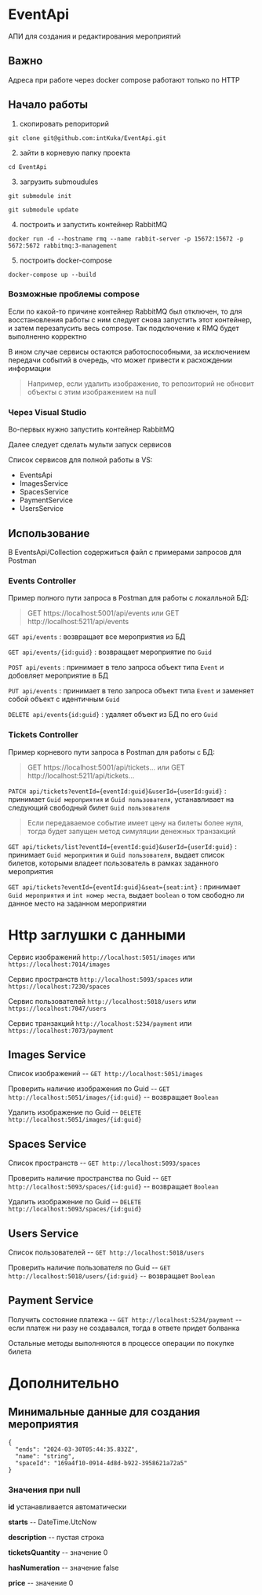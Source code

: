 # EventApi

АПИ для создания и редактирования мероприятий

## Важно
Адреса при работе через docker compose работают только по HTTP

## Начало работы
1. скопировать репоpиторий
  ```
  git clone git@github.com:intKuka/EventApi.git
  ```
2. зайти в корневую папку проекта 

  ```
  cd EventApi
  ```

3. загрузить submoudules
  ```
  git submodule init  
  ```

  ```
  git submodule update
  ```

4. построить и запустить контейнер RabbitMQ
```
docker run -d --hostname rmq --name rabbit-server -p 15672:15672 -p 5672:5672 rabbitmq:3-management
```

5. построить docker-compose
```
docker-compose up --build
```

### Возможные проблемы compose
Если по какой-то причине контейнер RabbitMQ был отключен, то для восстановления работы с ним следует снова запустить этот контейнер, и затем перезапусить весь compose. Так подключение к RMQ будет выполненно корректно

В ином случае сервисы остаются работоспособными, за исключением передачи событий в очередь, что может привести к расхождении информации

> Например, если удалить изображение, то репозиторий не обновит объекты с этим изображением на null

### Через Visual Studio
Во-первых нужно запустить контейнер RabbitMQ

Далее следует сделать мульти запуск сервисов

Список сервисов для полной работы в VS:
- EventsApi
- ImagesService
- SpacesService
- PaymentService
- UsersService

## Использование
В EventsApi/Collection содержиться файл с примерами запросов для Postman

### Events Controller
Пример полного пути запроса в Postman для работы с локалльной БД:
> GET https://localhost:5001/api/events
или
> GET http://localhost:5211/api/events

`GET api/events` : возвращает все мероприятия из БД

`GET api/events/{id:guid}` : возвращает мероприятие по `Guid`

`POST api/events` : принимает в тело запроса объект типа `Event` и добовляет мероприятие в БД

`PUT api/events` : принимает в тело запроса объект типа `Event` и заменяет собой объект с идентичным `Guid`

`DELETE api/events{id:guid}` : удаляет объект из БД по его `Guid`

### Tickets Controller
Пример корневого пути запроса в Postman для работы с БД:
> GET https://localhost:5001/api/tickets...
или
> GET http://localhost:5211/api/tickets...

`PATCH api/tickets?eventId={eventId:guid}&userId={userId:guid}` : принимает `Guid мероприятия` и `Guid пользователя`, устанавливает на следующий свободный билет `Guid пользователя`

> Если передаваемое событие имеет цену на билеты более нуля, тогда будет запущен метод симуляции денежных транзакций

`GET api/tickets/list?eventId={eventId:guid}&userId={userId:guid}` : принимает `Guid мероприятия` и `Guid пользователя`, выдает список билетов, которыми владеет пользователь в рамках заданного мероприятия

`GET api/tickets?eventId={eventId:guid}&seat={seat:int}` : принимает `Guid мероприятия` и `int номер места`, выдает `boolean` о том свободно ли данное место на заданном мероприятии


# Http заглушки с данными
Сервис изображений `http://localhost:5051/images` или `https://localhost:7014/images`

Сервис пространств `http://localhost:5093/spaces` или `https://localhost:7230/spaces`

Сервис пользователей `http://localhost:5018/users` или `https://localhost:7047/users`

Сервис транзакций `http://localhost:5234/payment` или `https://localhost:7073/payment`

## Images Service
Список изображений -- `GET http://localhost:5051/images`

Проверить наличие изображения по Guid -- `GET http://localhost:5051/images/{id:guid}` -- возвращает `Boolean`

Удалить изображение по Guid -- `DELETE http://localhost:5051/images/{id:guid}`

## Spaces Service
Список пространств -- `GET http://localhost:5093/spaces`

Проверить наличие пространства по Guid -- `GET http://localhost:5093/spaces/{id:guid}` -- возвращает `Boolean`

Удалить изображение по Guid -- `DELETE http://localhost:5093/spaces/{id:guid}`

## Users Service
Список пользователей -- `GET http://localhost:5018/users`

Проверить наличие пользователя по Guid -- `GET http://localhost:5018/users/{id:guid}` -- возвращает `Boolean`

## Payment Service
Получить состояние платежа -- `GET http://localhost:5234/payment` -- если платеж ни разу не создавался, тогда в ответе придет болванка

Остальные методы выполняются в процессе операции по покупке билета

# Дополнительно
## Минимальные данные для создания мероприятия
```
{
  "ends": "2024-03-30T05:44:35.832Z",
  "name": "string",
  "spaceId": "169a4f10-0914-4d8d-b922-3958621a72a5"
}
```

### Значения при null
**id** устанавливается автоматически

**starts** -- DateTime.UtcNow

**description** -- пустая строка

**ticketsQuantity** -- значение 0

**hasNumeration** -- значение false

**price** -- значение 0




